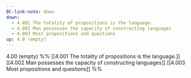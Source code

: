 ```yaml
---
BC-link-note: down
down:
  - 4.001 The totality of propositions is the language.
  - 4.002 Man possesses the capacity of constructing languages
  - 4.003 Most propositions and questions
up: 4.0 (empty)
---
```

4.00 (empty)
%%
[[4.001 The totality of propositions is the language.]]
[[4.002 Man possesses the capacity of constructing languages]]
[[4.003 Most propositions and questions]] %%